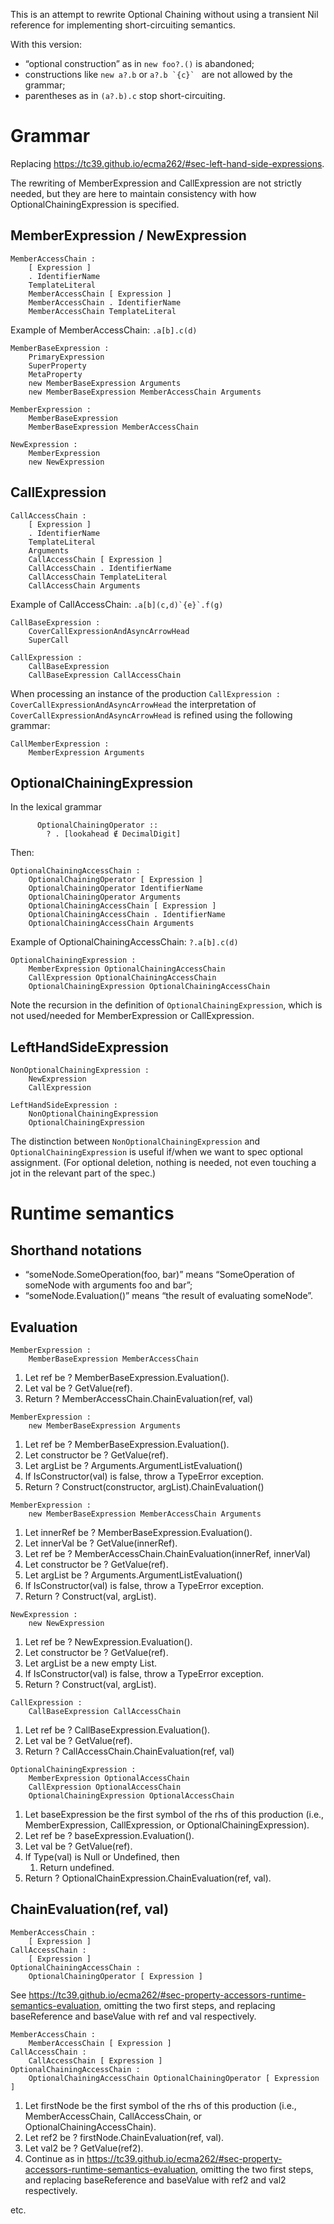 This is an attempt to rewrite Optional Chaining without using a transient Nil reference for implementing short-circuiting semantics.

With this version:
* “optional construction” as in `new foo?.()` is abandoned;
* constructions like `new a?.b` or ``a?.b `{c}` `` are not allowed by the grammar;
* parentheses as in `(a?.b).c` stop short-circuiting.

Grammar
=======
Replacing https://tc39.github.io/ecma262/#sec-left-hand-side-expressions.

The rewriting of MemberExpression and CallExpression are not strictly needed, but they are here to maintain consistency with how OptionalChainingExpression is specified. 

MemberExpression / NewExpression
--------------------------------
```
MemberAccessChain :
    [ Expression ]
    . IdentifierName
    TemplateLiteral
    MemberAccessChain [ Expression ]
    MemberAccessChain . IdentifierName
    MemberAccessChain TemplateLiteral
```
Example of MemberAccessChain:  ``.a[b].c(d)``
```       
MemberBaseExpression :
    PrimaryExpression
    SuperProperty
    MetaProperty
    new MemberBaseExpression Arguments
    new MemberBaseExpression MemberAccessChain Arguments

MemberExpression :
    MemberBaseExpression
    MemberBaseExpression MemberAccessChain
    
NewExpression :
    MemberExpression
    new NewExpression
```

CallExpression
--------------
```
CallAccessChain :
    [ Expression ]
    . IdentifierName
    TemplateLiteral
    Arguments
    CallAccessChain [ Expression ]
    CallAccessChain . IdentifierName
    CallAccessChain TemplateLiteral
    CallAccessChain Arguments
```
Example of CallAccessChain:  ``.a[b](c,d)`{e}`.f(g)``
```    
CallBaseExpression :
    CoverCallExpressionAndAsyncArrowHead
    SuperCall
    
CallExpression :
    CallBaseExpression
    CallBaseExpression CallAccessChain
```
When processing an instance of the production `CallExpression : CoverCallExpressionAndAsyncArrowHead`
the interpretation of `CoverCallExpressionAndAsyncArrowHead` is refined using the following grammar:
```
CallMemberExpression :
    MemberExpression Arguments
```

OptionalChainingExpression
--------------------------
In the lexical grammar
```
      OptionalChainingOperator ::
        ? . [lookahead ∉ DecimalDigit]
```
Then:
```
OptionalChainingAccessChain :
    OptionalChainingOperator [ Expression ]
    OptionalChainingOperator IdentifierName
    OptionalChainingOperator Arguments
    OptionalChainingAccessChain [ Expression ]
    OptionalChainingAccessChain . IdentifierName
    OptionalChainingAccessChain Arguments
```
Example of OptionalChainingAccessChain:  ``?.a[b].c(d)``
```
OptionalChainingExpression :
    MemberExpression OptionalChainingAccessChain
    CallExpression OptionalChainingAccessChain
    OptionalChainingExpression OptionalChainingAccessChain
```
Note the recursion in the definition of `OptionalChainingExpression`,
which is not used/needed for MemberExpression or CallExpression.

LeftHandSideExpression
----------------------
```
NonOptionalChainingExpression :
    NewExpression
    CallExpression
    
LeftHandSideExpression :
    NonOptionalChainingExpression
    OptionalChainingExpression
```
The distinction between `NonOptionalChainingExpression` and `OptionalChainingExpression` is useful if/when we want to spec
optional assignment. (For optional deletion, nothing is needed, not even touching a jot in the relevant part of the spec.)


Runtime semantics
=================
Shorthand notations
-------------------
   * “someNode.SomeOperation(foo, bar)” means “SomeOperation of someNode with arguments foo and bar”;
   * “someNode.Evaluation()” means “the result of evaluating someNode”.

Evaluation
----------
```
MemberExpression :
    MemberBaseExpression MemberAccessChain
```

1. Let ref be ? MemberBaseExpression.Evaluation().
1. Let val be ? GetValue(ref).
1. Return ? MemberAccessChain.ChainEvaluation(ref, val)

```
MemberExpression :
    new MemberBaseExpression Arguments
```
1. Let ref be ? MemberBaseExpression.Evaluation().
1. Let constructor be ? GetValue(ref).
1. Let argList be ? Arguments.ArgumentListEvaluation()
1. If IsConstructor(val) is false, throw a TypeError exception.
1. Return ? Construct(constructor, argList).ChainEvaluation()
```
MemberExpression :
    new MemberBaseExpression MemberAccessChain Arguments
```
1. Let innerRef be ? MemberBaseExpression.Evaluation().
1. Let innerVal be ? GetValue(innerRef).
1. Let ref be ? MemberAccessChain.ChainEvaluation(innerRef, innerVal)
1. Let constructor be ? GetValue(ref).
1. Let argList be ? Arguments.ArgumentListEvaluation()
1. If IsConstructor(val) is false, throw a TypeError exception.
1. Return ? Construct(val, argList).

```
NewExpression :
    new NewExpression
```
1. Let ref be ? NewExpression.Evaluation().
1. Let constructor be ? GetValue(ref).
1. Let argList be a new empty List.
1. If IsConstructor(val) is false, throw a TypeError exception.
1. Return ? Construct(val, argList).


```
CallExpression :
    CallBaseExpression CallAccessChain
```
1. Let ref be ? CallBaseExpression.Evaluation().
1. Let val be ? GetValue(ref).
1. Return ? CallAccessChain.ChainEvaluation(ref, val)

```
OptionalChainingExpression :
    MemberExpression OptionalAccessChain
    CallExpression OptionalAccessChain
    OptionalChainingExpression OptionalAccessChain
``` 
1. Let baseExpression be the first symbol of the rhs of this production (i.e., MemberExpression, CallExpression, or OptionalChainingExpression).
1. Let ref be ? baseExpression.Evaluation().
1. Let val be ? GetValue(ref).
1. If Type(val) is Null or Undefined, then
    1. Return undefined.
1. Return ? OptionalChainExpression.ChainEvaluation(ref, val).


ChainEvaluation(ref, val)
-----------------------
```
MemberAccessChain :
    [ Expression ]
CallAccessChain :
    [ Expression ]
OptionalChainingAccessChain :
    OptionalChainingOperator [ Expression ]
```    
See https://tc39.github.io/ecma262/#sec-property-accessors-runtime-semantics-evaluation, omitting the two first steps,
and replacing baseReference and baseValue with ref and val respectively.

```
MemberAccessChain :
    MemberAccessChain [ Expression ]
CallAccessChain :
    CallAccessChain [ Expression ]
OptionalChainingAccessChain :
    OptionalChainingAccessChain OptionalChainingOperator [ Expression ]
```    

1. Let firstNode be the first symbol of the rhs of this production (i.e., MemberAccessChain, CallAccessChain, or OptionalChainingAccessChain).
1. Let ref2 be ? firstNode.ChainEvaluation(ref, val).
1. Let val2 be ? GetValue(ref2).
1. Continue as in https://tc39.github.io/ecma262/#sec-property-accessors-runtime-semantics-evaluation, omitting the two first steps,
and replacing baseReference and baseValue with ref2 and val2 respectively.

etc.
